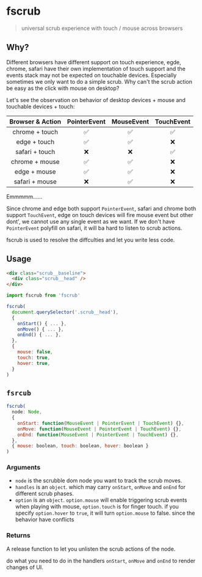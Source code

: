 # fscrub
> universal scrub experience with touch / mouse across browsers

## Why?

Different browsers have different support on touch experience, egde, chrome, safari have their own implementation of touch support and the events stack may not be expected on touchable devices. Especially sometimes we only want to do a simple scrub. Why can't the scrub action be easy as the click with mouse on desktop?

Let's see the observation on behavior of desktop devices + mouse and touchable devices + touch:

|Browser & Action| PointerEvent | MouseEvent | TouchEvent |
|:---:|:---:|:---:|:---:|
| chrome + touch | ✅ | ✅ | ✅ |
| edge + touch | ✅ | ✅ | ❌ |
| safari + touch | ❌ | ❌ | ✅ |
| chrome + mouse | ✅ | ✅ | ❌ |
| edge + mouse | ✅ | ✅ | ❌ |
| safari + mouse | ❌ | ✅ | ❌ |

Emmmmm......

Since chrome and edge both support `PointerEvent`, safari and chrome both support `TouchEvent`, edge on touch devices will fire mouse event but other dont', we cannot use any single event as we want. If we don't have `PointerEvent` polyfill on safari, it will ba hard to listen to scrub actions.

fscrub is used to resolve the diffculties and let you write less code.


## Usage

```html
<div class="scrub__baseline">
  <div class="scrub__head" />
</div>
```

```js
import fscrub from 'fscrub'

fscrub(
  document.querySelector('.scrub__head'),
  {
    onStart() { ... },
    onMove() { ... },
    onEnd() { ... },
  },
  {
    mouse: false,
    touch: true,
    hover: true,
  }
)
```

## `fsrcub`

```js
fscrub(
  node: Node,
  {
    onStart: function(MouseEvent | PointerEvent | TouchEvent) {},
    onMove: function(MouseEvent | PointerEvent | TouchEvent) {},
    onEnd: function(MouseEvent | PointerEvent | TouchEvent) {},
  },
  { mouse: boolean, touch: boolean, hover: boolean }
)
```

### Arguments

* `node` is the scrubble dom node you want to track the scrub moves.
* `handles` is an `object`. which may carry `onStart`, `onMove` and `onEnd` for different scrub phases.
* `option` is an `object`.
  `option.mouse` will enable triggering scrub events when playing with mouse, `option.touch` is for finger touch. if you specify `option.hover` to `true`, it will turn `option.mouse` to false. since the behavior have conflicts

### Returns

A release function to let you unlisten the scrub actions of the node.

do what you need to do in the handlers `onStart`, `onMove` and `onEnd` to render changes of UI.

